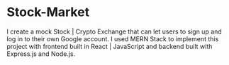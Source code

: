 # Stock-Market
I create a mock Stock | Crypto Exchange that can let users to sign up and log in to their own Google account. I used MERN Stack to implement this project with frontend built in React | JavaScript and backend built with Express.js and Node.js.
